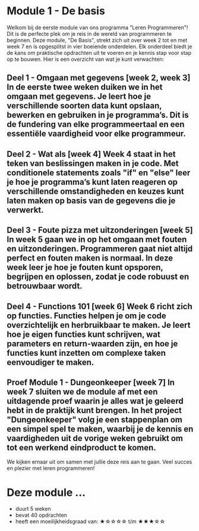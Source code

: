 # Module 1 - De basis
Welkom bij de eerste module van ons programma "Leren Programmeren"! Dit is de perfecte plek om je reis in de wereld van programmeren te beginnen. Deze module, "De Basis", strekt zich uit over week 2 tot en met week 7 en is opgesplitst in vier boeiende onderdelen. Elk onderdeel biedt je de kans om praktische opdrachten uit te voeren en je kennis stap voor stap op te bouwen. Hier is een overzicht van wat je kunt verwachten:

## Deel 1 - Omgaan met gegevens [week 2, week 3] In de eerste twee weken duiken we in het omgaan met gegevens. Je leert hoe je verschillende soorten data kunt opslaan, bewerken en gebruiken in je programma’s. Dit is de fundering van elke programmeertaal en een essentiële vaardigheid voor elke programmeur.

## Deel 2 - Wat als [week 4] Week 4 staat in het teken van beslissingen maken in je code. Met conditionele statements zoals "if" en "else" leer je hoe je programma’s kunt laten reageren op verschillende omstandigheden en keuzes kunt laten maken op basis van de gegevens die je verwerkt.

## Deel 3 - Foute pizza met uitzonderingen [week 5] In week 5 gaan we in op het omgaan met fouten en uitzonderingen. Programmeren gaat niet altijd perfect en fouten maken is normaal. In deze week leer je hoe je fouten kunt opsporen, begrijpen en oplossen, zodat je code robuust en betrouwbaar wordt.

## Deel 4 - Functions 101 [week 6] Week 6 richt zich op functies. Functies helpen je om je code overzichtelijk en herbruikbaar te maken. Je leert hoe je eigen functies kunt schrijven, wat parameters en return-waarden zijn, en hoe je functies kunt inzetten om complexe taken eenvoudiger te maken.

## Proef Module 1 - Dungeonkeeper [week 7] In week 7 sluiten we de module af met een uitdagende proef waarin je alles wat je geleerd hebt in de praktijk kunt brengen. In het project "Dungeonkeeper" volg je een stappenplan om een simpel spel te maken, waarbij je de kennis en vaardigheden uit de vorige weken gebruikt om tot een werkend eindproduct te komen.

We kijken ernaar uit om samen met jullie deze reis aan te gaan. Veel succes en plezier met leren programmeren!

# Deze module ...
- duurt 5 weken
- bevat 40 opdrachten
- heeft een moeilijkheidsgraad van: ★☆☆☆☆ t/m ★★★☆☆